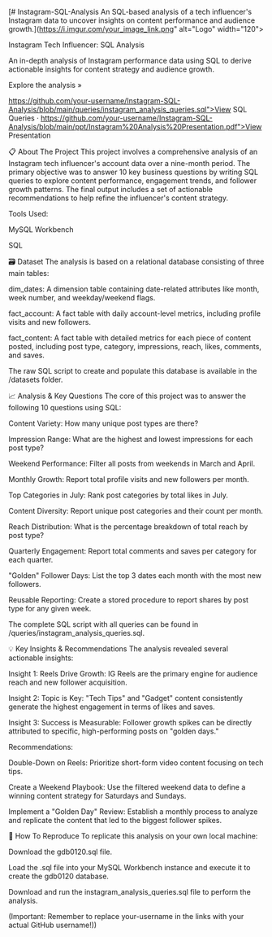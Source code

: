 [# Instagram-SQL-Analysis
An SQL-based analysis of a tech influencer's Instagram data to uncover insights on content performance and audience growth.](https://i.imgur.com/your_image_link.png" alt="Logo" width="120">

Instagram Tech Influencer: SQL Analysis

An in-depth analysis of Instagram performance data using SQL to derive actionable insights for content strategy and audience growth.




Explore the analysis »




https://github.com/your-username/Instagram-SQL-Analysis/blob/main/queries/instagram_analysis_queries.sql">View SQL Queries
·
https://github.com/your-username/Instagram-SQL-Analysis/blob/main/ppt/Instagram%20Analysis%20Presentation.pdf">View Presentation

📋 About The Project
This project involves a comprehensive analysis of an Instagram tech influencer's account data over a nine-month period. The primary objective was to answer 10 key business questions by writing SQL queries to explore content performance, engagement trends, and follower growth patterns. The final output includes a set of actionable recommendations to help refine the influencer's content strategy.

Tools Used:

MySQL Workbench

SQL

🗃️ Dataset
The analysis is based on a relational database consisting of three main tables:

dim_dates: A dimension table containing date-related attributes like month, week number, and weekday/weekend flags.

fact_account: A fact table with daily account-level metrics, including profile visits and new followers.

fact_content: A fact table with detailed metrics for each piece of content posted, including post type, category, impressions, reach, likes, comments, and saves.

The raw SQL script to create and populate this database is available in the /datasets folder.

📈 Analysis & Key Questions
The core of this project was to answer the following 10 questions using SQL:

Content Variety: How many unique post types are there?

Impression Range: What are the highest and lowest impressions for each post type?

Weekend Performance: Filter all posts from weekends in March and April.

Monthly Growth: Report total profile visits and new followers per month.

Top Categories in July: Rank post categories by total likes in July.

Content Diversity: Report unique post categories and their count per month.

Reach Distribution: What is the percentage breakdown of total reach by post type?

Quarterly Engagement: Report total comments and saves per category for each quarter.

"Golden" Follower Days: List the top 3 dates each month with the most new followers.

Reusable Reporting: Create a stored procedure to report shares by post type for any given week.

The complete SQL script with all queries can be found in /queries/instagram_analysis_queries.sql.

💡 Key Insights & Recommendations
The analysis revealed several actionable insights:

Insight 1: Reels Drive Growth: IG Reels are the primary engine for audience reach and new follower acquisition.

Insight 2: Topic is Key: "Tech Tips" and "Gadget" content consistently generate the highest engagement in terms of likes and saves.

Insight 3: Success is Measurable: Follower growth spikes can be directly attributed to specific, high-performing posts on "golden days."

Recommendations:

Double-Down on Reels: Prioritize short-form video content focusing on tech tips.

Create a Weekend Playbook: Use the filtered weekend data to define a winning content strategy for Saturdays and Sundays.

Implement a "Golden Day" Review: Establish a monthly process to analyze and replicate the content that led to the biggest follower spikes.

🚀 How To Reproduce
To replicate this analysis on your own local machine:

Download the gdb0120.sql file.

Load the .sql file into your MySQL Workbench instance and execute it to create the gdb0120 database.

Download and run the instagram_analysis_queries.sql file to perform the analysis.

(Important: Remember to replace your-username in the links with your actual GitHub username!))
